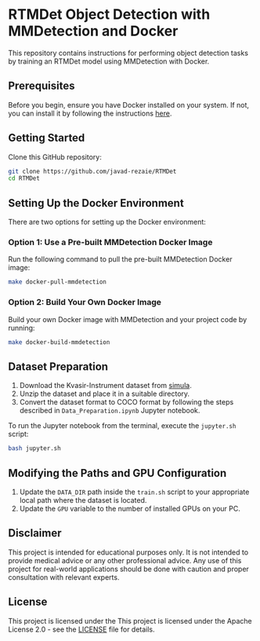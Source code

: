 # RTMDet Object Detection with MMDetection and Docker

This repository contains instructions for performing object detection tasks by training an RTMDet model using MMDetection with Docker.

## Prerequisites

Before you begin, ensure you have Docker installed on your system. If not, you can install it by following the instructions [here](https://docs.docker.com/get-docker/).

## Getting Started

Clone this GitHub repository:

```bash
git clone https://github.com/javad-rezaie/RTMDet
cd RTMDet
```

## Setting Up the Docker Environment

There are two options for setting up the Docker environment:

### Option 1: Use a Pre-built MMDetection Docker Image

Run the following command to pull the pre-built MMDetection Docker image:

```bash
make docker-pull-mmdetection
```

### Option 2: Build Your Own Docker Image

Build your own Docker image with MMDetection and your project code by running:

```bash
make docker-build-mmdetection
```

## Dataset Preparation

1. Download the Kvasir-Instrument dataset from [simula](https://datasets.simula.no/kvasir-instrument/).
2. Unzip the dataset and place it in a suitable directory.
3. Convert the dataset format to COCO format by following the steps described in `Data_Preparation.ipynb` Jupyter notebook.

To run the Jupyter notebook from the terminal, execute the `jupyter.sh` script:

```bash
bash jupyter.sh
```

## Modifying the Paths and GPU Configuration

1. Update the `DATA_DIR` path inside the `train.sh` script to your appropriate local path where the dataset is located.
2. Update the `GPU` variable to the number of installed GPUs on your PC.

## Disclaimer

This project is intended for educational purposes only. It is not intended to provide medical advice or any other professional advice. Any use of this project for real-world applications should be done with caution and proper consultation with relevant experts.

## License

This project is licensed under the This project is licensed under the Apache License 2.0 - see the [LICENSE](LICENSE) file for details.
